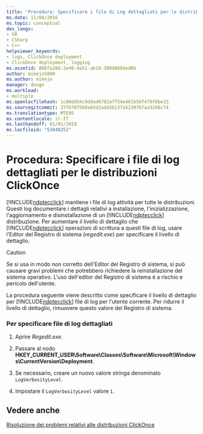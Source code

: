 ```yaml
---
title: 'Procedura: Specificare i file di Log dettagliati per le distribuzioni di ClickOnce | Microsoft Docs'
ms.date: 11/04/2016
ms.topic: conceptual
dev_langs:
- VB
- CSharp
- C++
helpviewer_keywords:
- logs, ClickOnce deployment
- ClickOnce deployment, logging
ms.assetid: 0807a28d-2e40-4a51-ab10-308d808ded6b
author: mikejo5000
ms.author: mikejo
manager: douge
ms.workload:
- multiple
ms.openlocfilehash: 1c00dd94c9d8ad6702a7f54e461b50f476f0be33
ms.sourcegitcommit: 37fb7075b0a65d2add3b137a5230767aa3266c74
ms.translationtype: MTE95
ms.contentlocale: it-IT
ms.lasthandoff: 01/02/2019
ms.locfileid: "53840252"
---
```

# <a name="how-to-specify-verbose-log-files-for-clickonce-deployments"></a>Procedura: Specificare i file di log dettagliati per le distribuzioni ClickOnce
[!INCLUDE[ndptecclick](../deployment/includes/ndptecclick_md.md)] mantiene i file di log attività per tutte le distribuzioni. Questi log documentare i dettagli relativi a installazione, l'inizializzazione, l'aggiornamento e disinstallazione di un [!INCLUDE[ndptecclick](../deployment/includes/ndptecclick_md.md)] distribuzione. Per aumentare il livello di dettaglio che [!INCLUDE[ndptecclick](../deployment/includes/ndptecclick_md.md)] operazioni di scrittura a questi file di log, usare l'Editor del Registro di sistema (*regedit.exe*) per specificare il livello di dettaglio.  
  
> [!CAUTION]
>  Se si usa in modo non corretto dell'Editor del Registro di sistema, si può causare gravi problemi che potrebbero richiedere la reinstallazione del sistema operativo. L'uso dell'editor del Registro di sistema è a rischio e pericolo dell'utente.  
  
 La procedura seguente viene descritto come specificare il livello di dettaglio per [!INCLUDE[ndptecclick](../deployment/includes/ndptecclick_md.md)] file di log per l'utente corrente. Per ridurre il livello di dettaglio, rimuovere questo valore del Registro di sistema.  
  
### <a name="to-specify-verbose-log-files"></a>Per specificare file di log dettagliati  
  
1.  Aprire *Regedit.exe*.  
  
2.  Passare al nodo **HKEY_CURRENT_USER\Software\Classes\Software\Microsoft\Windows\CurrentVersion\Deployment**.  
  
3.  Se necessario, creare un nuovo valore stringa denominato `LogVerbosityLevel`.  
  
4.  Impostare il `LogVerbosityLevel` valore `1`.  
  
## <a name="see-also"></a>Vedere anche  
 [Risoluzione dei problemi relativi alle distribuzioni ClickOnce](../deployment/troubleshooting-clickonce-deployments.md)
